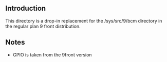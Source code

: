 Introduction
------------

This directory is a drop-in replacement for the /sys/src/9/bcm directory in the regular plan 9 front distribution.

Notes
-----

- GPIO is taken from the 9front version


